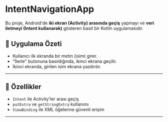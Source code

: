 # IntentNavigationApp
Bu proje, Android'de **iki ekran (Activity) arasında geçiş** yapmayı ve **veri iletmeyi (Intent kullanarak)** gösteren basit bir Kotlin uygulamasıdır.

## 📱 Uygulama Özeti

- Kullanıcı ilk ekranda bir metin (isim) girer.
- "İlerle" butonuna basıldığında, ikinci ekrana geçilir.
- İkinci ekranda, girilen isim ekrana yazdırılır.

---

## 🚀 Özellikler

- `Intent` ile Activity'ler arası geçiş
- `putExtra` ve `getStringExtra` kullanımı
- `ViewBinding` ile XML öğelerine güvenli erişim

---


